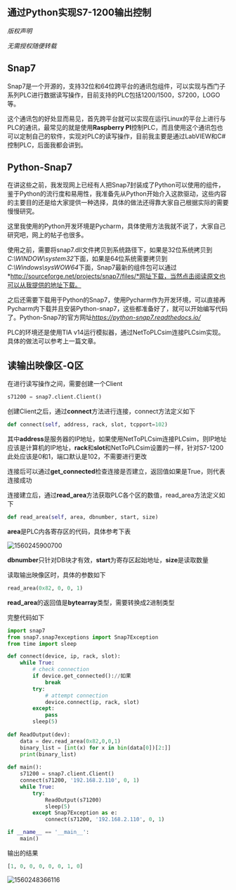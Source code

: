 ## 通过Python实现S7-1200输出控制

*版权声明*

*无需授权随便转载*

## Snap7

Snap7是一个开源的，支持32位和64位跨平台的通讯包组件，可以实现与西门子系列PLC进行数据读写操作，目前支持的PLC包括1200/1500，S7200，LOGO等。

这个通讯包的好处显而易见，首先跨平台就可以实现在运行Linux的平台上进行与PLC的通讯，最常见的就是使用**Raspberry PI**控制PLC，而且使用这个通讯包也可以定制自己的软件，实现对PLC的读写操作，目前我主要是通过LabVIEW和C#控制PLC，后面我都会讲到。

## Python-Snap7

在讲这些之前，我发现网上已经有人把Snap7封装成了Python可以使用的组件，鉴于Python的流行度和易用性，我准备先从Python开始介入这款驱动，这些内容的主要目的还是给大家提供一种选择，具体的做法还得靠大家自己根据实际的需要慢慢研究。

这里我使用的Python开发环境是Pycharm，具体使用方法我就不说了，大家自己研究吧，网上的帖子也很多。

使用之前，需要将snap7.dll文件拷贝到系统路径下，如果是32位系统拷贝到*C:\WINDOW\system32*下面，如果是64位系统需要拷贝到*C:\Windows\sysWOW64*下面，Snap7最新的组件包可以通过*http://sourceforge.net/projects/snap7/files/*网址下载，当然点击阅读原文也可以从我提供的地址下载。

之后还需要下载用于Python的Snap7，使用Pycharm作为开发环境，可以直接再Pycharm内下载并且安装Python-snap7，这些都准备好了，就可以开始编写代码了。Python-Snap7的官方网址*https://python-snap7.readthedocs.io/*

PLC的环境还是使用TIA v14运行模拟器，通过NetToPLCsim连接PLCsim实现。具体的做法可以参考上一篇文章。



## 读输出映像区-Q区

在进行读写操作之间，需要创建一个Client

```python
s71200 = snap7.client.Client()
```

创建Client之后，通过**connect**方法进行连接，connect方法定义如下

```python
def connect(self, address, rack, slot, tcpport=102)
```

其中**address**是服务器的IP地址，如果使用NetToPLCsim连接PLCsim，则IP地址应该是计算机的IP地址，**rack**和**slot**和NetToPLCsim设置的一样，针对S7-1200此处应该是0和1，端口默认是102，不需要进行更改

连接后可以通过**get_connected**检查连接是否建立，返回值如果是True，则代表连接成功

连接建立后，通过**read_area**方法获取PLC各个区的数值，read_area方法定义如下

```python
def read_area(self, area, dbnumber, start, size)
```

**area**是PLC内各寄存区的代码，具体参考下表

![1560245900700](C:\Users\Dave-\AppData\Roaming\Typora\typora-user-images\1560245900700.png)

**dbnumber**只针对DB块才有效，**start**为寄存区起始地址，**size**是读取数量

读取输出映像区时，具体的参数如下

```python
read_area(0x82, 0, 0, 1)
```

**read_area**的返回值是**bytearray**类型，需要转换成2进制类型

完整代码如下

```python
import snap7
from snap7.snap7exceptions import Snap7Exception
from time import sleep

def connect(device, ip, rack, slot):
    while True:
        # check connection
        if device.get_connected()://如果
            break
        try:
            # attempt connection
            device.connect(ip, rack, slot)
        except:
            pass
        sleep(5)
     
def ReadOutput(dev):
    data = dev.read_area(0x82,0,0,1)
    binary_list = [int(x) for x in bin(data[0])[2:]]
    print(binary_list)
    
def main():
    s71200 = snap7.client.Client()
    connect(s71200, '192.168.2.110', 0, 1)
    while True:
        try:
            ReadOutput(s71200)
            sleep(5)
        except Snap7Exception as e:
            connect(s71200, '192.168.2.110', 0, 1)

if __name__ == '__main__':
    main()
```

输出的结果

```python
[1, 0, 0, 0, 0, 0, 1, 0]
```

![1560248366116](C:\Users\Dave-\AppData\Roaming\Typora\typora-user-images\1560248366116.png)

